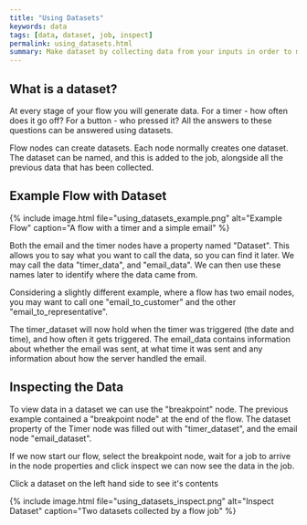 ```yaml
---
title: "Using Datasets"
keywords: data
tags: [data, dataset, job, inspect]
permalink: using_datasets.html
summary: Make dataset by collecting data from your inputs in order to make decisions and take action.
---
```


## What is a dataset?

At every stage of your flow you will generate data. For a timer - how often does it go off? For a button - who pressed it? All the answers to these questions can be answered using datasets.

Flow nodes can create datasets. Each node normally creates one dataset. The dataset can be named, and this is added to the job, alongside all the previous data that has been collected.

## Example Flow with Dataset

{% include image.html file="using_datasets_example.png" alt="Example Flow" caption="A flow with a timer and a simple email" %}

Both the email and the timer nodes have a property named "Dataset". This allows you to say what you want to call the data, so you can find it later. We may call the data "timer_data", and "email_data". We can then use these names later to identify where the data came from.

Considering a slightly different example, where a flow has two email nodes, you may want to call one "email_to_customer" and the other "email_to_representative".

The timer_dataset will now hold when the timer was triggered (the date and time), and how often it gets triggered. The email_data contains information about whether the email was sent, at what time it was sent and any information about how the server handled the email.

## Inspecting the Data

To view data in a dataset we can use the "breakpoint" node. The previous example contained a "breakpoint node" at the end of the flow. The dataset property of the Timer node was filled out with "timer_dataset", and the email node "email_dataset".

If we now start our flow, select the breakpoint node, wait for a job to arrive in the node properties and click inspect we can now see the data in the job.

Click a dataset on the left hand side to see it's contents

{% include image.html file="using_datasets_inspect.png" alt="Inspect Dataset" caption="Two datasets collected by a flow job" %}
